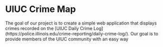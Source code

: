 <h1> UIUC Crime Map </h1>
The goal of our project is to create a simple web application that displays crimes recorded on the [UIUC Daily Crime Log](https://police.illinois.edu/crime-reporting/daily-crime-log/). Our goal is to provide members of the UIUC community with an easy way

